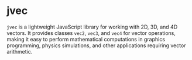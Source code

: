 # jvec

`jvec` is a lightweight JavaScript library for working with 2D, 3D, and 4D vectors. It provides classes `vec2`, `vec3`, and `vec4` for vector operations, making it easy to perform mathematical computations in graphics programming, physics simulations, and other applications requiring vector arithmetic.